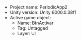 <!-- UNITY CODE ASSIST INSTRUCTIONS START -->
- Project name: PeriodicApp2
- Unity version: Unity 6000.0.38f1
- Active game object:
  - Name: BtnActivar
  - Tag: Untagged
  - Layer: UI
<!-- UNITY CODE ASSIST INSTRUCTIONS END -->